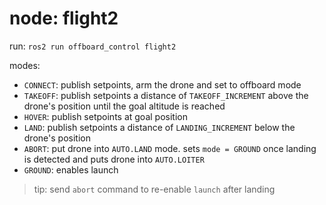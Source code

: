 # node: flight2

run: `ros2 run offboard_control flight2`

modes:

* `CONNECT`: publish setpoints, arm the drone and set to offboard mode
* `TAKEOFF`: publish setpoints a distance of `TAKEOFF_INCREMENT` above the drone's position until the goal altitude is reached
* `HOVER`: publish setpoints at goal position
* `LAND`: publish setpoints a distance of `LANDING_INCREMENT` below the drone's position
* `ABORT`: put drone into `AUTO.LAND` mode. sets `mode = GROUND` once landing is detected and puts drone into `AUTO.LOITER`
* `GROUND`: enables launch
    
> tip: send `abort` command to re-enable `launch` after landing